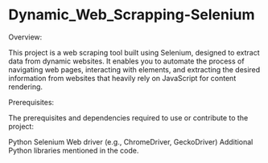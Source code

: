 # Dynamic_Web_Scrapping-Selenium

Overview:

This project is a web scraping tool built using Selenium, designed to extract data from dynamic websites.
It enables you to automate the process of navigating web pages, interacting with elements, and extracting the desired information from websites that heavily rely on JavaScript for content rendering.

Prerequisites:

The prerequisites and dependencies required to use or contribute to the project:

Python
Selenium
Web driver (e.g., ChromeDriver, GeckoDriver) 
Additional Python libraries mentioned in the code.
